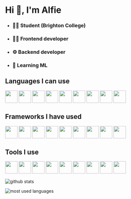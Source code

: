 # Hi 👋, I'm Alfie

- ### 🧑‍🎓 Student (Brighton College)
- ### 👨‍💻 Frontend developer
- ### ⚙️ Backend developer
- ### 🤖 Learning ML

## Languages I can use

<p>
  <a href="https://www.python.org/"><img src="https://cdn.jsdelivr.net/gh/devicons/devicon/icons/python/python-original.svg" height="40"></a>
  <a href="https://developer.mozilla.org/en-US/docs/Web/JavaScript"><img src="https://cdn.jsdelivr.net/gh/devicons/devicon/icons/javascript/javascript-original.svg" height="40"></a>
  <a href="https://www.typescriptlang.org/"><img src="https://cdn.jsdelivr.net/gh/devicons/devicon/icons/typescript/typescript-original.svg" height="40"></a>
  <a href="https://learn.microsoft.com/en-us/dotnet/csharp/"><img src="https://cdn.jsdelivr.net/gh/devicons/devicon/icons/csharp/csharp-original.svg" height="40"></a>
  <a href="https://www.java.com"><img src="https://cdn.jsdelivr.net/gh/devicons/devicon/icons/java/java-original.svg" height="40"></a>
  <a href="dart.dev"><img src="https://cdn.jsdelivr.net/gh/devicons/devicon/icons/dart/dart-original-wordmark.svg" height="40"></a>
  <a href="https://www.rust-lang.org/"><img src="https://cdn.jsdelivr.net/gh/devicons/devicon/icons/rust/rust-plain.svg" height="40"></a>
  <a href="https://www.w3.org/TR/CSS/"><img src="https://cdn.jsdelivr.net/gh/devicons/devicon/icons/css3/css3-original.svg" height="40"></a>
  <a href="https://html.spec.whatwg.org/"><img src="https://cdn.jsdelivr.net/gh/devicons/devicon/icons/html5/html5-original.svg" height="40"></a>
</p>

## Frameworks I have used

<p>
  <a href="https://reactjs.org/"><img src="https://cdn.jsdelivr.net/gh/devicons/devicon/icons/react/react-original.svg" height="40"></a>
  <a href="https://flutter.dev/"><img src="https://cdn.jsdelivr.net/gh/devicons/devicon/icons/flutter/flutter-original.svg" height="40"></a>
  <a href="https://svelte.dev/"><img src="https://cdn.jsdelivr.net/gh/devicons/devicon/icons/svelte/svelte-original.svg" height="40"></a>
  <a href="https://nodejs.org/"><img src="https://cdn.jsdelivr.net/gh/devicons/devicon/icons/nodejs/nodejs-original.svg" height="40"></a>
  <a href="https://deno.land/"><img src="https://cdn.jsdelivr.net/gh/devicons/devicon/icons/denojs/denojs-original.svg" height="40"></a>
  <a href="https://www.docker.com/"><img src="https://cdn.jsdelivr.net/gh/devicons/devicon/icons/docker/docker-original.svg" height="40"></a>
  <a href="https://firebase.google.com/"><img src="https://cdn.jsdelivr.net/gh/devicons/devicon/icons/firebase/firebase-plain.svg" height="40"></a>
  <a href="https://spring.io/"><img src="https://cdn.jsdelivr.net/gh/devicons/devicon/icons/spring/spring-original.svg" height="40"></a>
  <a href="https://www.tensorflow.org/"><img src="https://cdn.jsdelivr.net/gh/devicons/devicon/icons/tensorflow/tensorflow-original.svg" height="40"></a>
</p>

## Tools I use

<p>
  <a href="https://developer.apple.com/xcode/"><img src="https://cdn.jsdelivr.net/gh/devicons/devicon/icons/xcode/xcode-original.svg" height="40"></a>
  <a href="https://www.jetbrains.com/idea/"><img src="https://cdn.jsdelivr.net/gh/devicons/devicon/icons/intellij/intellij-original.svg" height="40"></a>
  <a href="https://visualstudio.com/"><img src="https://cdn.jsdelivr.net/gh/devicons/devicon/icons/visualstudio/visualstudio-plain.svg" height="40"></a>
  <a href="https://code.visualstudio.com/"><img src="https://cdn.jsdelivr.net/gh/devicons/devicon/icons/vscode/vscode-original.svg" height="40"></a>
  <a href="https://tailwindcss.com/"><img src="https://cdn.jsdelivr.net/gh/devicons/devicon/icons/tailwindcss/tailwindcss-original-wordmark.svg" height="40"></a>
  <a href="https://kernel.org/"><img src="https://cdn.jsdelivr.net/gh/devicons/devicon/icons/linux/linux-original.svg" height="40"></a>
  <a href="https://github.com/"><img src="https://cdn.jsdelivr.net/gh/devicons/devicon/icons/github/github-original.svg" height="40"></a>
  <a href="https://www.nginx.com/"><img src="https://cdn.jsdelivr.net/gh/devicons/devicon/icons/nginx/nginx-original.svg" height="40"></a>
  <a href="https://www.figma.com/"><img src="https://cdn.jsdelivr.net/gh/devicons/devicon/icons/figma/figma-original.svg" height="40"></a>
</p>

![github stats](https://github-readme-stats.vercel.app/api?username=Rayners01&show_icons=true&title_color=fff&icon_color=79ff97&text_color=9f9f9f&bg_color=151515&count_private=true)

![most used languages](https://github-readme-stats.vercel.app/api/top-langs/?username=Rayners01&layout=compact&show_icons=true&title_color=fff&icon_color=79ff97&text_color=9f9f9f&bg_color=151515&count_private=true)
